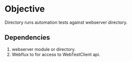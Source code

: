 # Objective
Directory runs automation tests against webserver directory.

## Dependencies
1. webserver module or directory.
2. Webflux to for access to WebTestClient api.